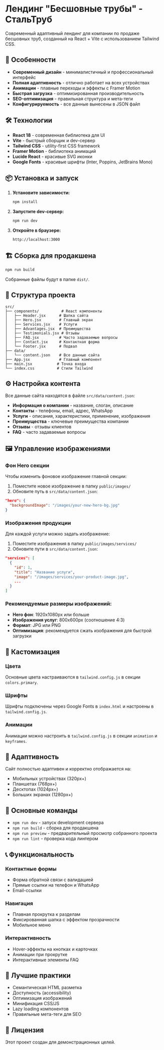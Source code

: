 # Лендинг "Бесшовные трубы" - СтальТруб

Современный адаптивный лендинг для компании по продаже бесшовных труб, созданный на React + Vite с использованием Tailwind CSS.

## 🚀 Особенности

- **Современный дизайн** - минималистичный и профессиональный интерфейс
- **Полная адаптивность** - отлично работает на всех устройствах
- **Анимации** - плавные переходы и эффекты с Framer Motion
- **Быстрая загрузка** - оптимизированная производительность
- **SEO-оптимизация** - правильная структура и мета-теги
- **Конфигурируемость** - все данные вынесены в JSON файл

## 🛠 Технологии

- **React 18** - современная библиотека для UI
- **Vite** - быстрый сборщик и dev-сервер
- **Tailwind CSS** - utility-first CSS framework
- **Framer Motion** - библиотека анимаций
- **Lucide React** - красивые SVG иконки
- **Google Fonts** - красивые шрифты (Inter, Poppins, JetBrains Mono)

## 📦 Установка и запуск

1. **Установите зависимости:**
   ```bash
   npm install
   ```

2. **Запустите dev-сервер:**
   ```bash
   npm run dev
   ```

3. **Откройте в браузере:**
   ```
   http://localhost:3000
   ```

## 🏗 Сборка для продакшена

```bash
npm run build
```

Собранные файлы будут в папке `dist/`.

## 📝 Структура проекта

```
src/
├── components/          # React компоненты
│   ├── Header.jsx      # Шапка сайта
│   ├── Hero.jsx        # Главный экран
│   ├── Services.jsx    # Услуги
│   ├── Advantages.jsx  # Преимущества
│   ├── Testimonials.jsx # Отзывы
│   ├── FAQ.jsx         # Часто задаваемые вопросы
│   ├── Contact.jsx     # Контактная форма
│   └── Footer.jsx      # Подвал
├── data/
│   └── content.json    # Все данные сайта
├── App.jsx             # Главный компонент
├── main.jsx           # Точка входа
└── index.css          # Стили Tailwind
```

## ⚙️ Настройка контента

Все данные сайта находятся в файле `src/data/content.json`:

- **Информация о компании** - название, слоган, описание
- **Контакты** - телефоны, email, адрес, WhatsApp
- **Услуги** - описания, характеристики, применение, изображения
- **Преимущества** - ключевые преимущества компании
- **Отзывы** - отзывы клиентов
- **FAQ** - часто задаваемые вопросы

## 🖼️ Управление изображениями

### Фон Hero секции
Чтобы изменить фоновое изображение главной секции:
1. Поместите новое изображение в папку `public/images/`
2. Обновите путь в `src/data/content.json`:
```json
"hero": {
  "backgroundImage": "/images/your-new-hero-bg.jpg"
}
```

### Изображения продукции
Для каждой услуги можно задать изображение:
1. Поместите изображения в папку `public/images/services/`
2. Обновите пути в `src/data/content.json`:
```json
"services": [
  {
    "id": 1,
    "title": "Название услуги",
    "image": "/images/services/your-product-image.jpg",
    ...
  }
]
```

### Рекомендуемые размеры изображений:
- **Hero фон**: 1920x1080px или больше
- **Изображения услуг**: 800x600px (соотношение 4:3)
- **Формат**: JPG или PNG
- **Оптимизация**: рекомендуется сжать изображения для быстрой загрузки

## 🎨 Кастомизация

### Цвета
Основные цвета настраиваются в `tailwind.config.js` в секции `colors.primary`.

### Шрифты
Шрифты подключены через Google Fonts в `index.html` и настроены в `tailwind.config.js`.

### Анимации
Анимации можно настроить в `tailwind.config.js` в секции `animation` и `keyframes`.

## 📱 Адаптивность

Сайт полностью адаптивен и корректно отображается на:
- Мобильных устройствах (320px+)
- Планшетах (768px+)
- Десктопах (1024px+)
- Больших экранах (1280px+)

## 🔧 Основные команды

- `npm run dev` - запуск development сервера
- `npm run build` - сборка для продакшена
- `npm run preview` - предварительный просмотр собранного проекта
- `npm run lint` - проверка кода линтером

## 📞 Функциональность

### Контактные формы
- Форма обратной связи с валидацией
- Прямые ссылки на телефон и WhatsApp
- Email-ссылки

### Навигация
- Плавная прокрутка к разделам
- Фиксированная шапка с эффектом прозрачности
- Мобильное меню

### Интерактивность
- Hover-эффекты на кнопках и карточках
- Анимации при прокрутке
- Интерактивные элементы FAQ

## 🌟 Лучшие практики

- Семантическая HTML разметка
- Доступность (accessibility)
- Оптимизация изображений
- Минификация CSS/JS
- Lazy loading компонентов
- Правильные мета-теги для SEO

## 📄 Лицензия

Этот проект создан для демонстрационных целей.

